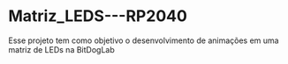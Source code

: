 # Matriz_LEDS---RP2040
Esse projeto tem como objetivo o desenvolvimento de animações em uma matriz de LEDs na BitDogLab

